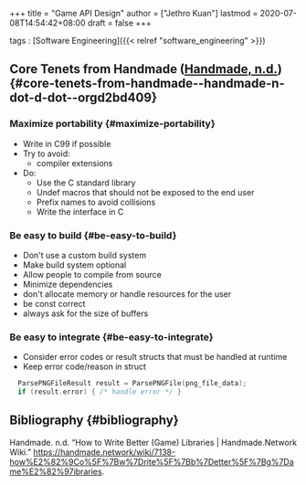 +++
title = "Game API Design"
author = ["Jethro Kuan"]
lastmod = 2020-07-08T14:54:42+08:00
draft = false
+++

tags
: [Software Engineering]({{< relref "software_engineering" >}})

## Core Tenets from Handmade ([Handmade, n.d.](#orgd2bd409)) {#core-tenets-from-handmade--handmade-n-dot-d-dot--orgd2bd409}

### Maximize portability {#maximize-portability}

- Write in C99 if possible
- Try to avoid:
  - compiler extensions
- Do:
  - Use the C standard library
  - Undef macros that should not be exposed to the end user
  - Prefix names to avoid collisions
  - Write the interface in C

### Be easy to build {#be-easy-to-build}

- Don't use a custom build system
- Make build system optional
- Allow people to compile from source
- Minimize dependencies
- don't allocate memory or handle resources for the user
- be const correct
- always ask for the size of buffers

### Be easy to integrate {#be-easy-to-integrate}

- Consider error codes or result structs that must be handled at
  runtime
- Keep error code/reason in struct

<!--listend-->

```C
  ParsePNGFileResult result = ParsePNGFile(png_file_data);
  if (result.error) { /* handle error */ }
```

## Bibliography {#bibliography}

<a id="orgd2bd409"></a>Handmade. n.d. “How to Write Better (Game) Libraries | Handmade.Network Wiki.” <https://handmade.network/wiki/7138-how%E2%82%9Co%5F%7Bw%7Drite%5F%7Bb%7Detter%5F%7Bg%7Dame%E2%82%97ibraries>.

